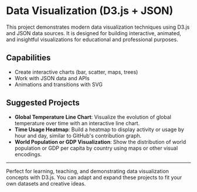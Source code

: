 # Data Visualization (D3.js + JSON)

This project demonstrates modern data visualization techniques using D3.js and JSON data sources. It is designed for building interactive, animated, and insightful visualizations for educational and professional purposes.

## Capabilities
- Create interactive charts (bar, scatter, maps, trees)
- Work with JSON data and APIs
- Animations and transitions with SVG

## Suggested Projects
- **Global Temperature Line Chart**: Visualize the evolution of global temperature over time with an interactive line chart.
- **Time Usage Heatmap**: Build a heatmap to display activity or usage by hour and day, similar to GitHub's contribution graph.
- **World Population or GDP Visualization**: Show the distribution of world population or GDP per capita by country using maps or other visual encodings.

---

Perfect for learning, teaching, and demonstrating data visualization concepts with D3.js. You can adapt and expand these projects to fit your own datasets and creative ideas.
